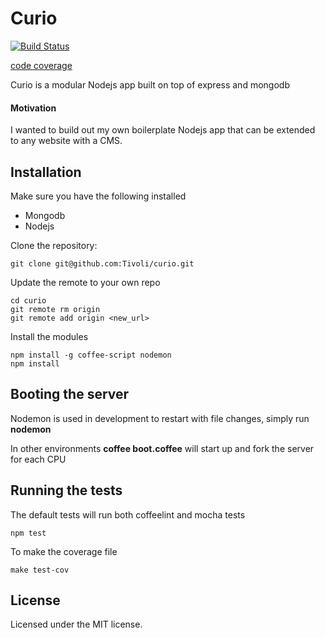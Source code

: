 Curio
=====

[![Build Status](https://travis-ci.org/Tivoli/curio.png?branch=master)](https://travis-ci.org/Tivoli/curio)

[code coverage](http://tivoli.github.io/curio/coverage.html "Code Coverage")

Curio is a modular Nodejs app built on top of express and mongodb

#### Motivation

I wanted to build out my own boilerplate Nodejs app that can be extended to any website with a CMS.

## Installation

Make sure you have the following installed

* Mongodb
* Nodejs

Clone the repository:

    git clone git@github.com:Tivoli/curio.git

Update the remote to your own repo

    cd curio
    git remote rm origin
    git remote add origin <new_url>

Install the modules

    npm install -g coffee-script nodemon
    npm install

## Booting the server

Nodemon is used in development to restart with file changes, simply run **nodemon**

In other environments **coffee boot.coffee** will start up and fork the server for each CPU

## Running the tests

The default tests will run both coffeelint and mocha tests

    npm test

To make the coverage file

    make test-cov

## License

Licensed under the MIT license.
